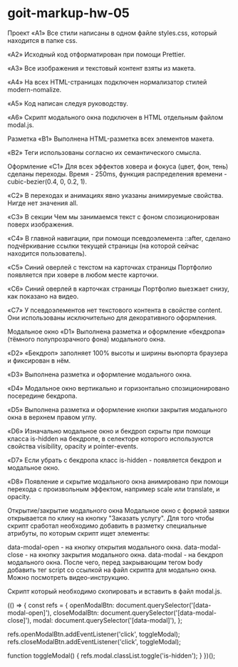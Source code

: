 # goit-markup-hw-05
Проект
«A1» Все стили написаны в одном файле styles.css, который находится в папке css.

«A2» Исходный код отформатирован при помощи Prettier.

«A3» Все изображения и текстовый контент взяты из макета.

«A4» На всех HTML-страницах подключен нормализатор стилей modern-nomalize.

«A5» Код написан следуя руководству.

«A6» Скрипт модального окна подключен в HTML отдельным файлом modal.js.

Разметка
«B1» Выполнена HTML-разметка всех элементов макета.

«B2» Теги использованы согласно их семантического смысла.

Оформление
«C1» Для всех эффектов ховера и фокуса (цвет, фон, тень) сделаны переходы. Время - 250ms, функция распределения времени - cubic-bezier(0.4, 0, 0.2, 1).

«C2» В переходах и анимациях явно указаны анимируемые свойства. Нигде нет значения all.

«C3» В секции Чем мы занимаемся текст с фоном спозиционирован поверх изображения.

«C4» В главной навигации, при помощи псевдоэлемента ::after, сделано подчёркивание ссылки текущей страницы (на которой сейчас находится пользователь).

«C5» Синий оверлей с текстом на карточках страницы Портфолио появляется при ховере в любом месте карточки.

«C6» Синий оверлей в карточках страницы Портфолио выезжает снизу, как показано на видео.

«C7» У псевдоэлементов нет текстового контента в свойстве content. Они использованы исключительно для декоративного оформления.

Модальное окно
«D1» Выполнена разметка и оформление «бекдропа» (тёмного полупрозрачного фона) модального окна.

«D2» «Бекдроп» заполняет 100% высоты и ширины вьюпорта браузера и фиксирован в нём.

«D3» Выполнена разметка и оформление модального окна.

«D4» Модальное окно вертикально и горизонтально спозиционировано посередине бекдропа.

«D5» Выполнена разметка и оформление кнопки закрытия модального окна в верхнем правом углу.

«D6» Изначально модальное окно и бекдроп скрыты при помощи класса is-hidden на бекдропе, в селекторе которого используются свойства visibility, opacity и pointer-events.

«D7» Если убрать с бекдропа класс is-hidden - появляется бекдроп и модальное окно.

«D8» Появление и скрытие модального окна анимировано при помощи перехода с произвольным эффектом, например scale или translate, и opacity.

Открытие/закрытие модального окна
Модальное окно с формой заявки открывается по клику на кнопку "Заказать услугу". Для того чтобы скрипт сработал необходимо добавить в разметку специальные атрибуты, по которым скрипт ищет элементы:

data-modal-open - на кнопку открытия модального окна.
data-modal-close - на кнопку закрытия модального окна.
data-modal - на бекдроп модального окна.
После чего, перед закрывающим тегом body добавить тег script со ссылкой на файл скрипта для модально окна. Можно посмотреть видео-инструкцию.

<body>
  <!-- Вся твоя разметка, включая разметку модалки -->

  <!-- Ставим перед закрывающим тегом body -->
  <script src="./js/modal.js"></script>
</body>
Скрипт который необходимо скопировать и вставить в файл modal.js.

(() => {
  const refs = {
    openModalBtn: document.querySelector('[data-modal-open]'),
    closeModalBtn: document.querySelector('[data-modal-close]'),
    modal: document.querySelector('[data-modal]'),
  };

  refs.openModalBtn.addEventListener('click', toggleModal);
  refs.closeModalBtn.addEventListener('click', toggleModal);

  function toggleModal() {
    refs.modal.classList.toggle('is-hidden');
  }
})();